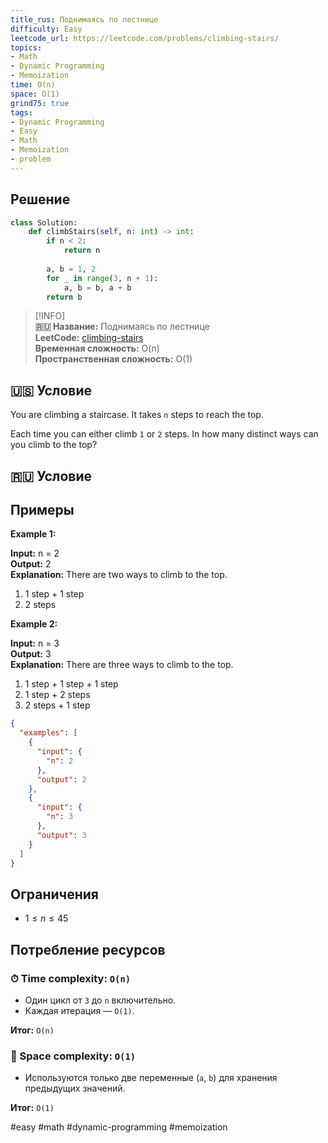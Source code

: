 ```yaml
---
title_rus: Поднимаясь по лестнице
difficulty: Easy
leetcode_url: https://leetcode.com/problems/climbing-stairs/
topics:
- Math
- Dynamic Programming
- Memoization
time: O(n)
space: O(1)
grind75: true
tags:
- Dynamic Programming
- Easy
- Math
- Memoization
- problem
---
```

## Решение

```python
class Solution:  
    def climbStairs(self, n: int) -> int:  
        if n < 2:  
            return n  
  
        a, b = 1, 2  
        for _ in range(3, n + 1):  
            a, b = b, a + b  
        return b
```

> [!INFO]  
> **🇷🇺 Название:** Поднимаясь по лестнице  
> **LeetCode:** [climbing-stairs](https://leetcode.com/problems/climbing-stairs/)  
> **Временная сложность:** O(n)  
> **Пространственная сложность:** O(1)  



## 🇺🇸 Условие

You are climbing a staircase. It takes `n` steps to reach the top.

Each time you can either climb `1` or `2` steps. In how many distinct ways can you climb to the top?

## 🇷🇺 Условие

<!-- Место для вставки перевода на русском языке -->

## Примеры

**Example 1:**

**Input:** n = 2  
**Output:** 2  
**Explanation:** There are two ways to climb to the top.
1. 1 step + 1 step
2. 2 steps

**Example 2:**

**Input:** n = 3  
**Output:** 3  
**Explanation:** There are three ways to climb to the top.
1. 1 step + 1 step + 1 step
2. 1 step + 2 steps
3. 2 steps + 1 step

```json
{
  "examples": [
    {
      "input": {
        "n": 2
      },
      "output": 2
    },
    {
      "input": {
        "n": 3
      },
      "output": 3
    }
  ]
}
```

## Ограничения

- $1 \leq n \leq 45$

## Потребление ресурсов
### ⏱ Time complexity: `O(n)`

- Один цикл от `3` до `n` включительно.
- Каждая итерация — `O(1)`.

**Итог:** `O(n)`

### 🧠 Space complexity: `O(1)`

- Используются только две переменные (`a`, `b`) для хранения предыдущих значений.

**Итог:** `O(1)`

#easy #math #dynamic-programming #memoization
